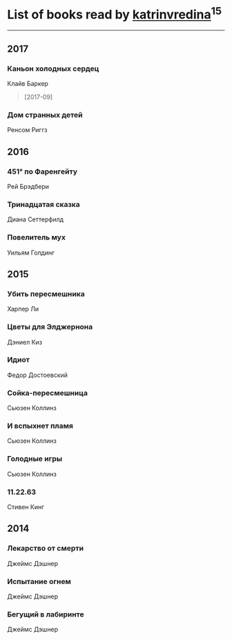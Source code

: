 # List of books read by [katrinvredina](http://vk.com/id2336755)<sup>15</sup>
---

## 2017

### Каньон холодных сердец
Клайв Баркер
> [2017-09] 


### Дом странных детей
Ренсом Риггз



## 2016

### 451° по Фаренгейту
Рей Брэдбери


### Тринадцатая сказка
Диана Сеттерфилд


### Повелитель мух
Уильям Голдинг



## 2015

### Убить пересмешника
Харпер Ли


### Цветы для Элджернона
Дэниел Киз


### Идиот
Федор Достоевский


### Сойка-пересмешница
Сьюзен Коллинз


### И вспыхнет пламя
Сьюзен Коллинз


### Голодные игры
Сьюзен Коллинз


### 11.22.63
Стивен Кинг



## 2014

### Лекарство от смерти
Джеймс Дэшнер


### Испытание огнем
Джеймс Дэшнер


### Бегущий в лабиринте
Джеймс Дэшнер



